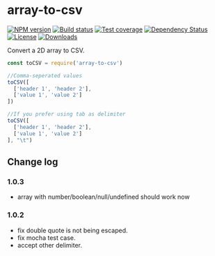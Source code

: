 # array-to-csv

[![NPM version][npm-image]][npm-url]
[![Build status][travis-image]][travis-url]
[![Test coverage][coveralls-image]][coveralls-url]
[![Dependency Status][david-image]][david-url]
[![License][license-image]][license-url]
[![Downloads][downloads-image]][downloads-url]

Convert a 2D array to CSV.

```js
const toCSV = require('array-to-csv')

//Comma-seperated values
toCSV([
  ['header 1', 'header 2'],
  ['value 1', 'value 2']
])

//If you prefer using tab as delimiter
toCSV([
  ['header 1', 'header 2'],
  ['value 1', 'value 2']
], "\t")
```

## Change log
### 1.0.3
- array with number/boolean/null/undefined should work now

### 1.0.2
- fix double quote is not being escaped.
- fix mocha test case.
- accept other delimiter.

[npm-image]: https://img.shields.io/npm/v/array-to-csv.svg?style=flat-square
[npm-url]: https://npmjs.org/package/array-to-csv
[github-tag]: http://img.shields.io/github/tag/jonathanong/array-to-csv.svg?style=flat-square
[github-url]: https://github.com/jonathanong/array-to-csv/tags
[travis-image]: https://img.shields.io/travis/jonathanong/array-to-csv.svg?style=flat-square
[travis-url]: https://travis-ci.org/jonathanong/array-to-csv
[coveralls-image]: https://img.shields.io/coveralls/jonathanong/array-to-csv.svg?style=flat-square
[coveralls-url]: https://coveralls.io/r/jonathanong/array-to-csv
[david-image]: http://img.shields.io/david/jonathanong/array-to-csv.svg?style=flat-square
[david-url]: https://david-dm.org/jonathanong/array-to-csv
[license-image]: http://img.shields.io/npm/l/array-to-csv.svg?style=flat-square
[license-url]: LICENSE
[downloads-image]: http://img.shields.io/npm/dm/array-to-csv.svg?style=flat-square
[downloads-url]: https://npmjs.org/package/array-to-csv

